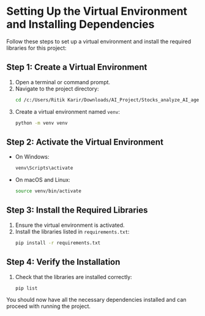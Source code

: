 # Setting Up the Virtual Environment and Installing Dependencies

Follow these steps to set up a virtual environment and install the required libraries for this project:

## Step 1: Create a Virtual Environment

1. Open a terminal or command prompt.
2. Navigate to the project directory:
    ```sh
    cd /c:/Users/Ritik Karir/Downloads/AI_Project/Stocks_analyze_AI_agent_main
    ```
3. Create a virtual environment named `venv`:
    ```sh
    python -m venv venv
    ```

## Step 2: Activate the Virtual Environment

- On Windows:
    ```sh
    venv\Scripts\activate
    ```
- On macOS and Linux:
    ```sh
    source venv/bin/activate
    ```

## Step 3: Install the Required Libraries

1. Ensure the virtual environment is activated.
2. Install the libraries listed in `requirements.txt`:
    ```sh
    pip install -r requirements.txt
    ```

## Step 4: Verify the Installation

1. Check that the libraries are installed correctly:
    ```sh
    pip list
    ```

You should now have all the necessary dependencies installed and can proceed with running the project.